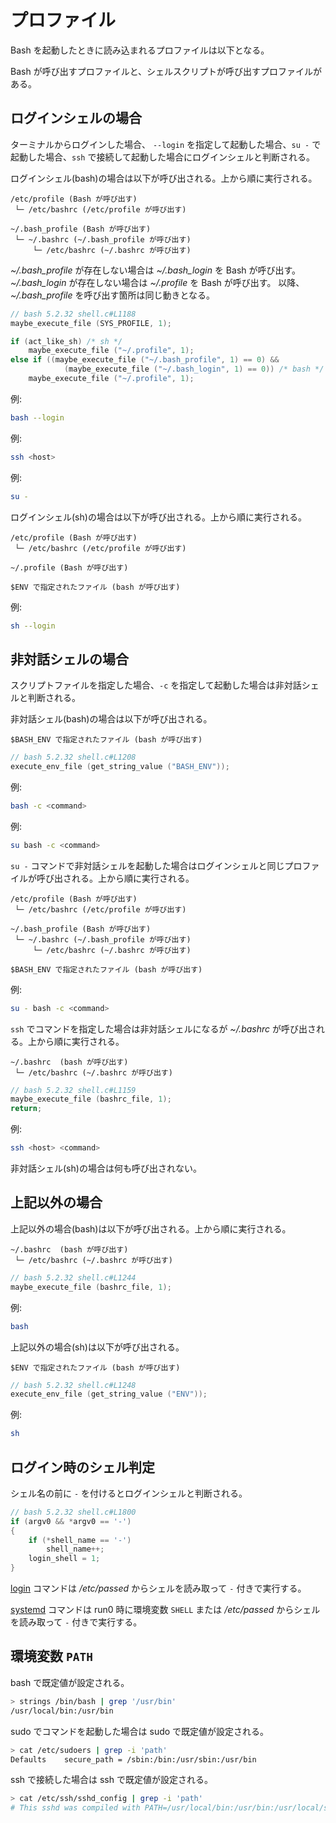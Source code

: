 # プロファイル

Bash を起動したときに読み込まれるプロファイルは以下となる。

Bash が呼び出すプロファイルと、シェルスクリプトが呼び出すプロファイルがある。

## ログインシェルの場合

ターミナルからログインした場合、 `--login` を指定して起動した場合、`su -` で起動した場合、`ssh` で接続して起動した場合にログインシェルと判断される。

ログインシェル(bash)の場合は以下が呼び出される。上から順に実行される。

```text
/etc/profile (Bash が呼び出す)
 └─ /etc/bashrc (/etc/profile が呼び出す)

~/.bash_profile (Bash が呼び出す)
 └─ ~/.bashrc (~/.bash_profile が呼び出す)
     └─ /etc/bashrc (~/.bashrc が呼び出す)
```

*~/.bash_profile* が存在しない場合は *~/.bash_login* を Bash が呼び出す。
*~/.bash_login* が存在しない場合は *~/.profile* を Bash が呼び出す。
以降、*~/.bash_profile* を呼び出す箇所は同じ動きとなる。

```c
// bash 5.2.32 shell.c#L1188
maybe_execute_file (SYS_PROFILE, 1);

if (act_like_sh) /* sh */
    maybe_execute_file ("~/.profile", 1);
else if ((maybe_execute_file ("~/.bash_profile", 1) == 0) &&
            (maybe_execute_file ("~/.bash_login", 1) == 0)) /* bash */
    maybe_execute_file ("~/.profile", 1);
```

例:

```sh
bash --login
```

例:

```sh
ssh <host>
```

例:

```sh
su -
```

ログインシェル(sh)の場合は以下が呼び出される。上から順に実行される。

```text
/etc/profile (Bash が呼び出す)
 └─ /etc/bashrc (/etc/profile が呼び出す)

~/.profile (Bash が呼び出す)

$ENV で指定されたファイル (bash が呼び出す)
```

例:

```sh
sh --login
```

## 非対話シェルの場合

スクリプトファイルを指定した場合、`-c` を指定して起動した場合は非対話シェルと判断される。

非対話シェル(bash)の場合は以下が呼び出される。

```text
$BASH_ENV で指定されたファイル (bash が呼び出す)
```

```c
// bash 5.2.32 shell.c#L1208
execute_env_file (get_string_value ("BASH_ENV"));
```

例:

```sh
bash -c <command>
```

例:

```sh
su bash -c <command>
```

`su -` コマンドで非対話シェルを起動した場合はログインシェルと同じプロファイルが呼び出される。上から順に実行される。

```text
/etc/profile (Bash が呼び出す)
 └─ /etc/bashrc (/etc/profile が呼び出す)

~/.bash_profile (Bash が呼び出す)
 └─ ~/.bashrc (~/.bash_profile が呼び出す)
     └─ /etc/bashrc (~/.bashrc が呼び出す)

$BASH_ENV で指定されたファイル (bash が呼び出す)
```

例:

```sh
su - bash -c <command>
```

`ssh` でコマンドを指定した場合は非対話シェルになるが *~/.bashrc* が呼び出される。上から順に実行される。

```text
~/.bashrc  (bash が呼び出す)
 └─ /etc/bashrc (~/.bashrc が呼び出す)
```

```c
// bash 5.2.32 shell.c#L1159
maybe_execute_file (bashrc_file, 1);
return;
```

例:

```sh
ssh <host> <command>
```

非対話シェル(sh)の場合は何も呼び出されない。

## 上記以外の場合

上記以外の場合(bash)は以下が呼び出される。上から順に実行される。

```text
~/.bashrc  (bash が呼び出す)
 └─ /etc/bashrc (~/.bashrc が呼び出す)
```

```c
// bash 5.2.32 shell.c#L1244
maybe_execute_file (bashrc_file, 1);
```

例:

```sh
bash
```

上記以外の場合(sh)は以下が呼び出される。

```text
$ENV で指定されたファイル (bash が呼び出す)
```

```c
// bash 5.2.32 shell.c#L1248
execute_env_file (get_string_value ("ENV"));
```

例:

```sh
sh
```

## ログイン時のシェル判定

シェル名の前に `-` を付けるとログインシェルと判断される。

```c
// bash 5.2.32 shell.c#L1800
if (argv0 && *argv0 == '-')
{
    if (*shell_name == '-')
        shell_name++;
    login_shell = 1;
}
```

[login](https://github.com/util-linux/util-linux/blob/v2.40.2/login-utils/login.c#L1561) コマンドは
*/etc/passed* からシェルを読み取って `-` 付きで実行する。

[systemd](https://github.com/systemd/systemd/blob/v256.6/src/run/run.c#L219) コマンドは
run0 時に環境変数 `SHELL` または */etc/passed* からシェルを読み取って `-` 付きで実行する。

## 環境変数 `PATH`

bash で既定値が設定される。

```sh
> strings /bin/bash | grep '/usr/bin'
/usr/local/bin:/usr/bin
```

sudo でコマンドを起動した場合は sudo で既定値が設定される。

```sh
> cat /etc/sudoers | grep -i 'path'
Defaults    secure_path = /sbin:/bin:/usr/sbin:/usr/bin
```

ssh で接続した場合は ssh で既定値が設定される。

```sh
> cat /etc/ssh/sshd_config | grep -i 'path'
# This sshd was compiled with PATH=/usr/local/bin:/usr/bin:/usr/local/sbin:/usr/sbin
```
